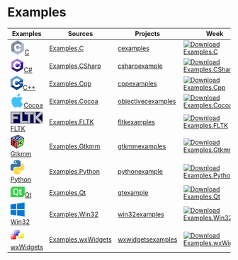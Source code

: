 
# Examples

| Examples                                                         | Sources                                                                 | Projects                                                            | Week                                                                                                                                                                    | Downloads                                                                                                                                                               | Stats                                                                            |
|------------------------------------------------------------------|-------------------------------------------------------------------------|---------------------------------------------------------------------|-------------------------------------------------------------------------------------------------------------------------------------------------------------------------|-------------------------------------------------------------------------------------------------------------------------------------------------------------------------|----------------------------------------------------------------------------------|
| [![c_logo](Docs/Pictures/C.png)C](https://gammasoft71.wixsite.com/gammasoft/c)                 | [Examples.C](https://github.com/gammasoft71/Examples.C)                 | [cexamples](https://sourceforge.net/p/cexamples/)                   | [![Download Examples.C](https://img.shields.io/sourceforge/dw/cexamples.svg)](https://sourceforge.net/projects/cexamples/files/latest/download)                         | [![Download Examples.C](https://img.shields.io/sourceforge/dt/cexamples.svg)](https://sourceforge.net/projects/cexamples/files/latest/download)                         | [link](https://sourceforge.net/projects/cexamples/files/stats/timeline)          |
| [![csharp_logo](Docs/Pictures/CSharp.png)C#](https://gammasoft71.wixsite.com/gammasoft/csharp)           | [Examples.CSharp](https://github.com/gammasoft71/Examples.CSharp)       | [csharpexample](https://sourceforge.net/p/csharpexample/)           | [![Download Examples.CSharp](https://img.shields.io/sourceforge/dw/csharpexample.svg)](https://sourceforge.net/projects/csharpexample/files/latest/download)            | [![Download Examples.CSharp](https://img.shields.io/sourceforge/dt/csharpexample.svg)](https://sourceforge.net/projects/csharpexample/files/latest/download)            | [link](https://sourceforge.net/projects/csharpexample/files/stats/timeline)      |
| [![cpp_logo](Docs/Pictures/Cpp.png)C++](https://gammasoft71.wixsite.com/gammasoft/cpp)             | [Examples.Cpp](https://github.com/gammasoft71/Examples.Cpp)             | [cppexamples](https://sourceforge.net/p/cppexamples/)               | [![Download Examples.Cpp](https://img.shields.io/sourceforge/dw/cppexamples.svg)](https://sourceforge.net/projects/cppexamples/files/latest/download)                   | [![Download Examples.Cpp](https://img.shields.io/sourceforge/dt/cppexamples.svg)](https://sourceforge.net/projects/cppexamples/files/latest/download)                   | [link](https://sourceforge.net/projects/cppexamples/files/stats/timeline)        |
| [![cocoa_logo](Docs/Pictures/Cocoa.png)Cocoa](https://gammasoft71.wixsite.com/gammasoft/cocoa)         | [Examples.Cocoa](https://github.com/gammasoft71/Examples.Cocoa)         | [objectivecexamples](https://sourceforge.net/p/objectivecexamples/) | [![Download Examples.Cocoa](https://img.shields.io/sourceforge/dw/objectivecexamples.svg)](https://sourceforge.net/projects/objectivecexamples/files/latest/download)   | [![Download Examples.Cocoa](https://img.shields.io/sourceforge/dt/objectivecexamples.svg)](https://sourceforge.net/projects/objectivecexamples/files/latest/download)   | [link](https://sourceforge.net/projects/objectivecexamples/files/stats/timeline) |
| [![fltk_logo](Docs/Pictures/FLTK.png)FLTK](https://gammasoft71.wixsite.com/gammasoft/fltk)           | [Examples.FLTK](https://github.com/gammasoft71/Examples.FLTK)           | [fltkexamples](https://sourceforge.net/p/fltkexamples/)             | [![Download Examples.FLTK](https://img.shields.io/sourceforge/dw/fltkexamples.svg)](https://sourceforge.net/projects/fltkexamples/files/latest/download)                | [![Download Examples.FLTK](https://img.shields.io/sourceforge/dt/fltkexamples.svg)](https://sourceforge.net/projects/fltkexamples/files/latest/download)                | [link](https://sourceforge.net/projects/fltkexamples/files/stats/timeline)       |
| [![gtkmm_logo](Docs/Pictures/Gtkmm.png)Gtkmm](https://gammasoft71.wixsite.com/gammasoft/gtkmm)         | [Examples.Gtkmm](https://github.com/gammasoft71/Examples.Gtkmm)         | [gtkmmexamples](https://sourceforge.net/p/gtkmmexamples/)           | [![Download Examples.Gtkmm](https://img.shields.io/sourceforge/dw/gtkmmexamples.svg)](https://sourceforge.net/projects/gtkmmexamples/files/latest/download)             | [![Download Examples.Gtkmm](https://img.shields.io/sourceforge/dt/gtkmmexamples.svg)](https://sourceforge.net/projects/gtkmmexamples/files/latest/download)             | [link](https://sourceforge.net/projects/gtkmmexamples/files/stats/timeline)      |
| [![python_logo](Docs/Pictures/Python.png)Python](https://gammasoft71.wixsite.com/gammasoft/python)      | [Examples.Python](https://github.com/gammasoft71/Examples.Python)       | [pythonexample](https://sourceforge.net/p/pythonexample/)           | [![Download Examples.Python](https://img.shields.io/sourceforge/dw/pythonexample.svg)](https://sourceforge.net/projects/pythonexample/files/latest/download)            | [![Download Examples.Python](https://img.shields.io/sourceforge/dt/pythonexample.svg)](https://sourceforge.net/projects/pythonexample/files/latest/download)            | [link](https://sourceforge.net/projects/pythonexample/files/stats/timeline)      |
| [![qt_logo](Docs/Pictures/Qt.png)Qt](https://gammasoft71.wixsite.com/gammasoft/qt)               | [Examples.Qt](https://github.com/gammasoft71/Examples.Qt)               | [qtexample](https://sourceforge.net/p/qtexample/)                   | [![Download Examples.Qt](https://img.shields.io/sourceforge/dw/qtexample.svg)](https://sourceforge.net/projects/qtexample/files/latest/download)                        | [![Download Examples.Qt](https://img.shields.io/sourceforge/dt/qtexample.svg)](https://sourceforge.net/projects/qtexample/files/latest/download)                        | [link](https://sourceforge.net/projects/qtexample/files/stats/timeline)          |
| [![win32_logo](Docs/Pictures/Win32.png)Win32](https://gammasoft71.wixsite.com/gammasoft/win32)         | [Examples.Win32](https://github.com/gammasoft71/Examples.Win32)         | [win32examples](https://sourceforge.net/p/win32examples/)           | [![Download Examples.Win32](https://img.shields.io/sourceforge/dw/win32examples.svg)](https://sourceforge.net/projects/win32examples/files/latest/download)             | [![Download Examples.Win32](https://img.shields.io/sourceforge/dt/win32examples.svg)](https://sourceforge.net/projects/win32examples/files/latest/download)             | [link](https://sourceforge.net/projects/win32examples/files/stats/timeline)      |
| [![wxwidgets_logo](Docs/Pictures/WxWidgets.png)wxWidgets](https://gammasoft71.wixsite.com/gammasoft/wxwidgets) | [Examples.wxWidgets](https://github.com/gammasoft71/Examples.wxWidgets) | [wxwidgetsexamples](https://sourceforge.net/p/wxwidgetsexamples/)   | [![Download Examples.wxWidgets](https://img.shields.io/sourceforge/dw/wxwidgetsexamples.svg)](https://sourceforge.net/projects/wxwidgetsexamples/files/latest/download) | [![Download Examples.wxWidgets](https://img.shields.io/sourceforge/dt/wxwidgetsexamples.svg)](https://sourceforge.net/projects/wxwidgetsexamples/files/latest/download) | [link](https://sourceforge.net/projects/wxwidgetsexamples/files/stats/timeline)  |

